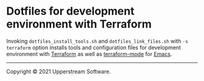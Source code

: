 # Dotfiles for development environment with Terraform

Invoking `dotfiles_install_tools.sh` and `dotfiles_link_files.sh` with
`-s terraform` option installs tools and configuration files for
development environment with [Terraform](https://www.terraform.io/) as
well as [terraform-mode](https://github.com/emacsorphanage/terraform-mode)
for [Emacs](https://www.gnu.org/software/emacs/).

- - -

Copyright &copy; 2021 Upperstream Software.
